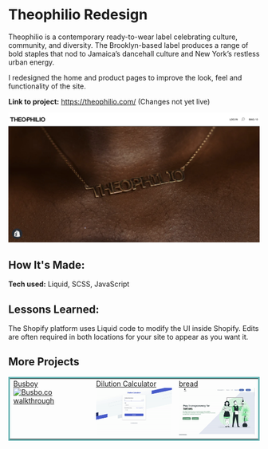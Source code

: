 # Theophilio Redesign
Theophilio is a contemporary ready-to-wear label celebrating culture, community, and diversity. The Brooklyn-based label produces a range of bold staples that nod to Jamaica’s dancehall culture and New York’s restless urban energy. 

I redesigned the home and product pages to improve the look, feel and functionality of the site. 

**Link to project:**  https://theophilio.com/ (Changes not yet live)

![Theophilio Site Redesign Walkthrough Gif](https://github.com/WilliamPasternak/Theophilio/blob/main/Theophilio.png)


## How It's Made:

**Tech used:** Liquid, SCSS, JavaScript

## Lessons Learned:
The Shopify platform uses Liquid code to modify the UI inside Shopify. Edits are often required in both locations for your site to appear as you want it.

## More Projects
<table bordercolor="#66b2b2">
  <tr>
    <td width="33.3%"  style="align:center;" valign="top">
<a target="_blank" href="https://github.com/WilliamPasternak/busboy">Busboy</a>
        <br />
      <a target="_blank" href="https://github.com/WilliamPasternak/busboy">
            <img src="https://github.com/WilliamPasternak/busboy/blob/main/busyboy.gif" width="100%"  alt="Busbo.co walkthrough"/>
        </a>
    </td>
    <td width="33.3%" valign="top">
<a target="_blank" href="https://github.com/WilliamPasternak/Dilution-Calculator">Dilution Calculator</a> 
      <br />
        <a target="_blank" href="https://github.com/WilliamPasternak/Dilution-Calculator">
          <img src="https://github.com/WilliamPasternak/Dilution-Calculator/raw/main/Dilution.gif" width="100%" alt="Dilution Calculator Walkthrough"/>
        </a>
    </td>
    <td width="33.3%" valign="top">
<a target="_blank" href="https://github.com/WilliamPasternak/bread">bread</a>
        <br />
        <a target="_blank" href="https://github.com/WilliamPasternak/bread">
          <img src="https://github.com/WilliamPasternak/bread/blob/main/bread.gif" width="100%" alt="bread walkthrough gif"/>
        </a>
    </td>
  </tr>
</table>
